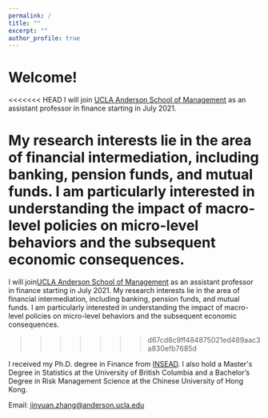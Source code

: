 ```yaml
---
permalink: /
title: ""
excerpt: ""
author_profile: true
---
```


# Welcome!

<<<<<<< HEAD
 I will join <a href="https://www.anderson.ucla.edu/faculty-and-research/finance" target="_blank">UCLA Anderson School of Management</a> as an assistant professor in finance starting in July 2021.  
 
 
 My research interests lie in the area of financial intermediation, including banking, pension funds, and mutual funds. I am particularly interested in understanding the impact of macro-level policies on micro-level behaviors and the subsequent economic consequences.
=======
 I will join<a href="https://www.anderson.ucla.edu/faculty-and-research/finance" target="_blank">UCLA Anderson School of Management</a> as an assistant professor in finance starting in July 2021.  My research interests lie in the area of financial intermediation, including banking, pension funds, and mutual funds. I am particularly interested in understanding the impact of macro-level policies on micro-level behaviors and the subsequent economic consequences.</p>
>>>>>>> d67cd8c9ff484875021ed489aac3a830efb7685d


<!-- 
<p style="text-align:justify">I am advised by Prof. <a href="https://faculty.insead.edu/joel-peress/home" target="_blank">Joel Peress</a>, Prof. <a href="https://sites.google.com/site/idrechsl/" target="_blank">Itamar Drechsler</a> ,  Prof. <a href="https://sites.google.com/site/johnkuongkcf/home" target="_blank">John Kuong</a>, and Prof. <a href="https://sites.google.com/site/guillaumevuillemey/home" target="_blank">Guillaume Vuillemey</a>.</p>
-->


I received my Ph.D. degree in Finance from <a href="https://www.insead.edu/faculty-research/academic-areas/finance" target="_blank">INSEAD</a>. I also hold a Master's Degree in Statistics at the University of British Columbia and a Bachelor’s Degree in Risk Management Science at the Chinese University of Hong Kong. 

Email: jinyuan.zhang@anderson.ucla.edu
 
 
<!-- 
---
# Recent News
* Oct 7, 2020: Revised draft [“JMP”](../files/JMP_Jinyuan.pdf)
* Jul 10, 2020:  Revised draft ["Flight to Bitcoin"](https://papers.ssrn.com/sol3/papers.cfm?abstract_id=3278469)
-->

